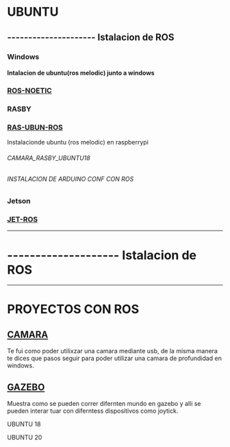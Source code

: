 # UBUNTU


## ---------------------  Istalacion de ROS
### Windows

#### Intalacion de ubuntu(ros melodic) junto a windows


### [ROS-NOETIC](http://wiki.ros.org/noetic/Installation/Ubuntu)

### RASBY

### [RAS-UBUN-ROS](https://github.com/ErickLopC/ROS_RASPY)
Instalacionde ubuntu (ros melodic) en raspberrypi 


###### CAMARA_RASBY_UBUNTU18
###### INSTALACION DE ARDUINO CONF CON ROS 


###  Jetson 

### [JET-ROS](https://github.com/ErickLopC/ROS_JetsonN)

------------------------------------------------------------------------------------------------------------------------------------



# --------------------  Istalacion de ROS



-----------------------------------------------------------------------------------------------------------------------------------
# PROYECTOS CON  ROS


## [CAMARA](https://github.com/ErickLopC/camara_ros_simulacion)
Te fui como poder utilixzar una camara mediante usb, de  la misma manera te dices que pasos seguir para poder utilizar una camara de profundidad en windows. 



## [GAZEBO](https://github.com/ErickLopC/mundos_gazebo)
Muestra como se pueden correr difernten mundo en gazebo y alli se pueden interar tuar con diferntess dispositivos como joytick.

UBUNTU 18

UBUNTU 20
